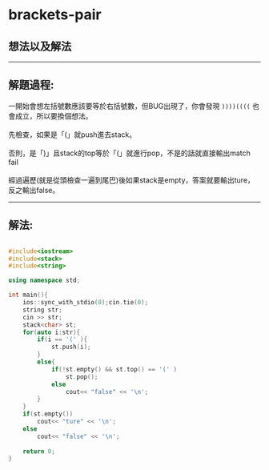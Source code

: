 # brackets-pair
## 想法以及解法
------------
## 解題過程:
一開始會想左括號數應該要等於右括號數，但BUG出現了，你會發現 `))))((((` 也會成立，所以要換個想法。
<br>
<br>
先檢查，如果是「(」就push進去stack。
<br>
<br>
否則，是「)」且stack的top等於「(」就進行pop，不是的話就直接輸出match fail
<br>
<br>
經過遍歷(就是從頭檢查一遍到尾巴)後如果stack是empty，答案就要輸出ture，反之輸出false。

------------
## 解法:
```cpp

#include<iostream>
#include<stack>
#include<string>

using namespace std;

int main(){
	ios::sync_with_stdio(0);cin.tie(0);
	string str; 
	cin >> str;
	stack<char> st;
	for(auto i:str){
		if(i == '(' ){
			st.push(i);
		}
		else{
			if(!st.empty() && st.top() == '(' )
				st.pop();
			else
				cout<< "false" << '\n';
		}
	}
	if(st.empty())
		cout<< "ture" << '\n';
	else 
		cout<< "false" << '\n';
	
	return 0;
}
```
